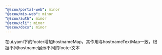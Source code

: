 ```yaml
---
"@scow/portal-web": minor
"@scow/mis-web": minor
"@scow/auth": minor
"@scow/cli": minor
"@scow/docs": minor
---
```


在ui.yaml下的footer增加hostnameMap，其作用与hostnameTextMap一致，根据不同hostname展示不同的footer文本
